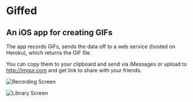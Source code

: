 # Giffed
## An iOS app for creating GIFs

The app records GIFs, sends the data off to a web service (hosted on Heroku), which returns the GIF file.

You can copy them to your clipboard and send via iMessages or upload to http://imgur.com and get link to share with your friends.

![Recording Screen](http://i.imgur.com/KoHxN6R.png)

![Library Screen](http://i.imgur.com/fit8GXq.png)
